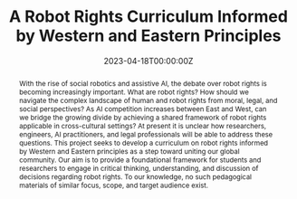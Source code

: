 ---
title: "A Robot Rights Curriculum Informed by Western and Eastern Principles"
authors:
- admin
date: "2023-04-18T00:00:00Z"
doi: ""

# Schedule page publish date (NOT publication's date).
publishDate: "2017-01-01T00:00:00Z"

# Publication type.
# Legend: 0 = Uncategorized; 1 = Conference paper; 2 = Journal article;
# 3 = Preprint / Working Paper; 4 = Report; 5 = Book; 6 = Book section;
# 7 = Thesis; 8 = Patent
publication_types: ["9"]

# Publication name and optional abbreviated publication name.
publication: "*MIT Social and Ethical Responsibilities of Computing Symposium*"
publication_short: "*MIT Social and Ethical Responsibilities of Computing Symposium*"

abstract: "With the rise of social robotics and assistive AI, the debate over robot rights is becoming increasingly important. What are robot rights? How should we navigate the complex landscape of human and robot rights from moral, legal, and social perspectives? As AI competition increases between East and West, can we bridge the growing divide by achieving a shared framework of robot rights applicable in cross-cultural settings? At present it is unclear how researchers, engineers, AI practitioners, and legal professionals will be able to address these questions. This project seeks to develop a curriculum on robot rights informed by Western and Eastern principles as a step toward uniting our global community. Our aim is to provide a foundational framework for students and researchers to engage in critical thinking, understanding, and discussion of decisions regarding robot rights. To our knowledge, no such pedagogical materials of similar focus, scope, and target audience exist."

# Summary. An optional shortened abstract.
summary: 'An undergraduate-level curriculum that cultivates understanding of the robot rights debate as informed by Western and Eastern principles, stepping toward filling existing gaps in knowledge and discourse and uniting the global community. Constructs and works through a foundational framework to engage students in critical thinking, understanding, and discussion of decisions regarding robot rights.'


#tags:
#- AI ethics
featured: false

# Optional external URL for project (replaces project detail page).
external_link: 'https://robotrights.webflow.io/'

links:
- name: Abstract
  text: test
  # url: http://example.org
- name: Access Curriculum
  url: https://robotrights.webflow.io/
url_pdf: ''
url_code: ''
url_dataset: ''
url_poster: 'https://drive.google.com/file/d/1jQ8qrvxfGt0xM6_IVPJQZcL8_Z5ibGdz/view?usp=sharing'
url_project: ''
url_slides: ''
url_source: ''
url_video: ''

# Featured image
# To use, add an image named `featured.jpg/png` to your page's folder. 
image:
  caption: ''
  focal_point: ""
  preview_only: false

# Associated Projects (optional).
#   Associate this publication with one or more of your projects.
#   Simply enter your project's folder or file name without extension.
#   E.g. `internal-project` references `content/project/internal-project/index.md`.
#   Otherwise, set `projects: []`.
#projects:
#- internal-project

# Slides (optional).
#   Associate this publication with Markdown slides.
#   Simply enter your slide deck's filename without extension.
#   E.g. `slides: "example"` references `content/slides/example/index.md`.
#   Otherwise, set `slides: ""`.
slides: ""
---